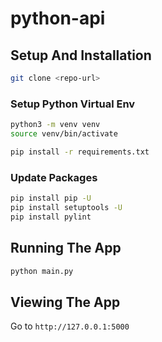 # python-api

## Setup And Installation

```bash
git clone <repo-url>
```

### Setup Python Virtual Env

```bash
python3 -m venv venv
source venv/bin/activate
```

```bash
pip install -r requirements.txt
```

### Update Packages

```bash
pip install pip -U
pip install setuptools -U
pip install pylint
```

## Running The App

```bash
python main.py
```

## Viewing The App

Go to `http://127.0.0.1:5000`

